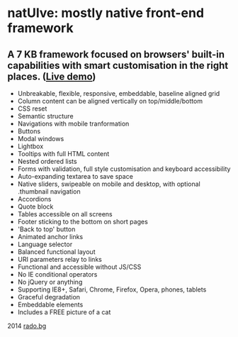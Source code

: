 natUIve: mostly native front-end framework
===

A 7 KB framework focused on browsers' built-in capabilities with smart customisation in the right places. ([Live demo](http://radogado.github.io/natuive/))
---

- Unbreakable, flexible, responsive, embeddable, baseline aligned grid
- Column content can be aligned vertically on top/middle/bottom
- CSS reset
- Semantic structure
- Navigations with mobile tranformation
- Buttons
- Modal windows
- Lightbox
- Tooltips with full HTML content
- Nested ordered lists
- Forms with validation, full style customisation and keyboard accessibility
- Auto-expanding textarea to save space
- Native sliders, swipeable on mobile and desktop, with optional .thumbnail navigation
- Accordions
- Quote block
- Tables accessible on all screens
- Footer sticking to the bottom on short pages
- 'Back to top' button
- Animated anchor links
- Language selector
- Balanced functional layout
- URI parameters relay to links
- Functional and accessible without JS/CSS
- No IE conditional operators
- No jQuery or anything
- Supporting IE8+, Safari, Chrome, Firefox, Opera, phones, tablets
- Graceful degradation
- Embeddable elements
- Includes a FREE picture of a cat

2014 [rado.bg](http://rado.bg)
